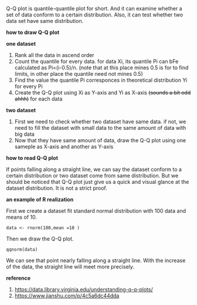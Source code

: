 Q-Q plot is quantile-quantile plot for short. And it can examine whether a set of data conform to a certain distribution. Also, it can test whether two data set have same distribution.

**how to draw Q-Q plot**

**one dataset**
1. Rank all the data in ascend order
2. Count the quantile for every data. for data Xi, its quantile Pi can bFe calculated as Pi=(i-0.5)/n. (note that at this place mines 0.5 is for to find limits, in other place the quantile need not mines 0.5)
3. Find the value the quantile Pi corresponces in theoretical distribution Yi for every Pi
4. Create the Q-Q plot using Xi as Y-axis and Yi as X-axis ~~(sounds a bit odd ahhh)~~ for each data 

**two dataset**
1. First we need to check whether two dataset have same data. if not, we need to fill the dataset with small data to the same amount of data with big data
2. Now that they have same amount of data, draw the Q-Q plot using one sameple as X-axis and another as Y-axis

**how to read Q-Q plot**

If points falling along a straight line, we can say the dataset conform to a certain distribution or two dataset come from same distribution. 
But we should be noticed that Q-Q plot just give us a quick and visual glance at the dataset distribution. It is not a strict proof.

**an example of R realization**

First we create a dataset fit standard normal distribution with 100 data and means of 10.
```
data <- rnorm(100,mean =10 )
```
Then we draw the Q-Q plot.
```
qqnorm(data)
```
We can see that point nearly falling along a straight line.
With the increase of the data, the straight line will meet more precisely.

**reference**
1. https://data.library.virginia.edu/understanding-q-q-plots/
2. https://www.jianshu.com/p/4c5a6dc44dda
